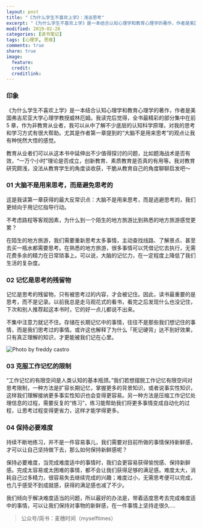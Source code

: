 ```yaml
---
layout: post
title: "《为什么学生不喜欢上学》：浅谈思考"
excerpt: "《为什么学生不喜欢上学》是一本结合认知心理学和教育心理学的著作，作者是美国弗吉尼亚大学心理学教授威林厄姆。我读完后觉得，全书最精彩的部分集中在前 5 章，作为非教育从业者，我可以从中了解不少底层的认知科学原理，对我的思考和学习方式有很大帮助。"
modified: 2019-02-28
categories: [读书笔记]
tags: [心理学, 思维]
comments: true
share: true
image:
  feature:
  credit:
  creditlink:
---
```


### 印象

《为什么学生不喜欢上学》是一本结合认知心理学和教育心理学的著作，作者是美国弗吉尼亚大学心理学教授威林厄姆。我读完后觉得，全书最精彩的部分集中在前 5 章，作为非教育从业者，我可以从中了解不少底层的认知科学原理，对我的思考和学习方式有很大帮助。尤其是作者第一章提到的“大脑不是用来思考”的观点让我有种恍然大悟的感觉。

教育从业者们可以从这本书中延伸出不少值得探讨的问题，比如题海战术是否有效，“一万个小时”理论是否成立，创新教育、素质教育是否真的有用等。我对教育研究颇浅，没法从教育学生的角度谈收获，干脆从教育自己的角度聊聊启发吧～

### 01 大脑不是用来思考，而是避免思考的

这是我读第一章获得的最大反常识点：大脑不是用来思考，而是逃避思考的，我们更倾向于用记忆指导行动。

不考虑路程等客观因素，为什么到一个陌生的地方旅游比到熟悉的地方旅游感觉更累？

在陌生的地方旅游，我们需要重新思考太多事情，主动查找线路、了解景点、甚至去买一瓶水都需要思考。在熟悉的地方旅游，很多事情可以凭借记忆去执行，无需花费多余的精力在日常琐事上。可以说，大脑的记忆力，在一定程度上降低了我们生活的复杂度。

### 02 记忆是思考的残留物

记忆是思考的残留物，只有被思考过的内容，才会被记住。因此，读书最重要的是思考，而不是记录。以前我总是走马观花式的看书，看完之后发现什么也没记住，下次和别人推荐起这本书时，它的好一点儿都说不出来。

不集中注意力就记不住。存储在长期记忆中的事情，往往不是那些我们想记住的事情，而是我们思考过的事情。或许这也解释了为什么「死记硬背」达不到好效果，只有真正理解的知识，才更能被我们记在心里。

![Photo by freddy castro](https://upload-images.jianshu.io/upload_images/7259374-5fc731efab68cecd.jpg?imageMogr2/auto-orient/strip%7CimageView2/2/w/1240)

### 03 克服工作记忆的限制

“工作记忆的有限空间是人类认知的基本瓶颈。”我们若想摆脱工作记忆有限空间对思考限制，一种方法是扩容长期记忆，掌握更多的背景知识，或者说事实性知识，这样我们理解接纳更多事实性知识也会变得更容易。另一种方法是压缩工作记忆处理信息的过程，需要反复的“练习”，练习能帮助我们将更多事情变成自动化的过程，让思考过程变得更省力，这样才能学得更多。

### 04 保持必要难度

持续不断地练习，并不是一件容易事儿，我们需要对目前所做的事情保持新鲜感，才可以让自己坚持做下去，那么如何保持新鲜感呢？

保持必要难度，当完成难度适中的事情时，我们会更容易获得愉悦感、保持新鲜感。完成太容易或太困难的事情，都不会让我们获得足够的满足感。难度太大，消耗自己过多精力，很容易失去继续完成的兴趣；难度过小，无需思考便可以完成，也几乎感受不到成就感，获得的满足感也减了不少。

我们倾向于解决难度适当的问题，所以最好的办法是，带着适度思考去完成难度适中的事情，可以让我们保持对事物的新鲜感，在一件事情上坚持走很久....

> 公众号/简书：麦穗时间（myselftimes）